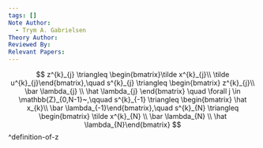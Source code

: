 ```yaml
---
tags: []
Note Author:
  - Trym A. Gabrielsen
Theory Author: 
Reviewed By: 
Relevant Papers:
---
```

$$
z^{k}_{j} \triangleq \begin{bmatrix}\tilde x^{k}_{j}\\ \tilde u^{k}_{j}\end{bmatrix},\quad
s^{k}_{j} \triangleq \begin{bmatrix} z^{k}_{j}\\ \bar \lambda_{j}  \\ \hat \lambda_{j} \end{bmatrix} \quad \forall j \in \mathbb{Z}_{0,N-1}~,\qquad s^{k}_{-1} \triangleq \begin{bmatrix} \hat x_{k}\\ \bar \lambda_{-1}\end{bmatrix},\quad s^{k}_{N} \triangleq \begin{bmatrix} \tilde x^{k}_{N} \\ \bar \lambda_{N}  \\ \hat \lambda_{N}\end{bmatrix}
$$
^definition-of-z
